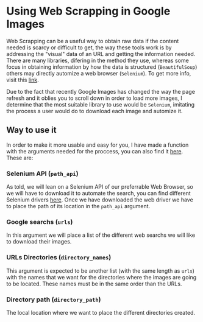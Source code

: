 # Using Web Scrapping in Google Images


Web Scrapping can be a useful way to obtain raw data if the content needed is scarcy or difficult to get, the way these tools work is by addressing the "visual" data of an URL and getting the information needed. There are many libraries, difering in the method they use, whereas some focus in obtaining information by how the data is  structured (`BeautifulSoup`) others may directly automize a web browser (`Selenium`). To get more info, visit this [link](https://medium.com/ymedialabs-innovation/web-scraping-using-beautiful-soup-and-selenium-for-dynamic-page-2f8ad15efe25).

Due to the fact that recently Google Images has changed the way the page refresh and it oblies you to scroll down in order to load more images, I determine that the most suitable library to use would be `Selenium`, imitating the process a user would do to download each image and automize it.

## Way to use it

In order to make it more usable and easy for you, I have made a function with the arguments needed for the proccess, you can also find it [here](/Google_Images). These are:

### Selenium API (`path_api`)

As told, we will lean on a Selenium API of our preferrable Web Browser, so we will have to download it to automate the search, you can find different Selenium drivers [here](https://www.selenium.dev/selenium/docs/api/javascript/index.html). Once we have downloaded the web driver we have to place the path of its location in the `path_api` argument.

### Google searchs (``urls``)

In this argument we will place a list of the different web searchs we will like to download their images. 


### URLs Directories (``directory_names``)

This argument is expected to be another list (with the same length as `urls`) with the names that we want for the directories where the images are going to be located. These names must be in the same order than the URLs.

### Directory path (``directory_path``)

The local location where we want to place the different directories created.
